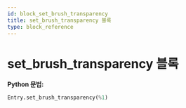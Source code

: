 ```yaml
---
id: block_set_brush_transparency
title: set_brush_transparency 블록
type: block_reference
---
```


# set_brush_transparency 블록

**Python 문법:**
```python
Entry.set_brush_transparency(%1)
```


